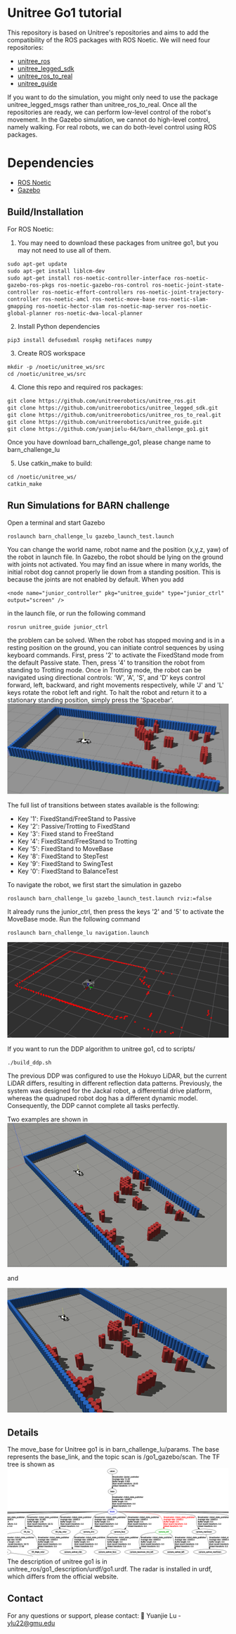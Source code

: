 # Unitree Go1 tutorial
This repository is based on Unitree's repositories and aims to add the compatibility of the ROS packages with ROS Noetic.
We will need four repositories:
* [unitree_ros](https://github.com/unitreerobotics/unitree_ros)
* [unitree_legged_sdk](https://github.com/unitreerobotics/unitree_legged_sdk)
* [unitree_ros_to_real](https://github.com/unitreerobotics/unitree_ros_to_real)
* [unitree_guide](https://github.com/unitreerobotics/unitree_guide)

If you want to do the simulation, you might only need to use the package unitree_legged_msgs rather than unitree_ros_to_real. Once all the repositories are ready, we can perform low-level control of the robot's movement. In the Gazebo simulation, we cannot do high-level control, namely walking. For real robots, we can do both-level control using ROS packages.

# Dependencies
* [ROS Noetic](https://www.ros.org/)
* [Gazebo](http://gazebosim.org/)

## Build/Installation
For ROS Noetic:
1. You may need to download these packages from unitree go1, but you may not need to use all of them.
```
sudo apt-get update
sudo apt-get install liblcm-dev
sudo apt-get install ros-noetic-controller-interface ros-noetic-gazebo-ros-pkgs ros-noetic-gazebo-ros-control ros-noetic-joint-state-controller ros-noetic-effort-controllers ros-noetic-joint-trajectory-controller ros-noetic-amcl ros-noetic-move-base ros-noetic-slam-gmapping ros-noetic-hector-slam ros-noetic-map-server ros-noetic-global-planner ros-noetic-dwa-local-planner
```

2. Install Python dependencies
```
pip3 install defusedxml rospkg netifaces numpy
```

3. Create ROS workspace
```
mkdir -p /noetic/unitree_ws/src
cd /noetic/unitree_ws/src
```

4. Clone this repo and required ros packages:
```
git clone https://github.com/unitreerobotics/unitree_ros.git
git clone https://github.com/unitreerobotics/unitree_legged_sdk.git
git clone https://github.com/unitreerobotics/unitree_ros_to_real.git
git clone https://github.com/unitreerobotics/unitree_guide.git
git clone https://github.com/yuanjielu-64/barn_challenge_go1.git
```
Once you have download barn_challenge_go1, please change name to barn_challenge_lu

5. Use catkin_make to build:
```
cd /noetic/unitree_ws/
catkin_make
```

## Run Simulations for BARN challenge
Open a terminal and start Gazebo
```
roslaunch barn_challenge_lu gazebo_launch_test.launch 
```
You can change the world name, robot name and the position (x,y,z, yaw) of the robot in launch file. In Gazebo, the robot should be lying on the ground with joints not activated. You may find an issue where in many worlds, the initial robot dog cannot properly lie down from a standing position. This is because the joints are not enabled by default. When you add
```
<node name="junior_controller" pkg="unitree_guide" type="junior_ctrl" output="screen" />
```
in the launch file, or run the following command
```
rosrun unitree_guide junior_ctrl
```
the problem can be solved. When the robot has stopped moving and is in a resting position on the ground, you can initiate control sequences by using keyboard commands. First, press '2' to activate the FixedStand mode from the default Passive state. Then, press '4' to transition the robot from standing to Trotting mode. Once in Trotting mode, the robot can be navigated using directional controls: 'W', 'A', 'S', and 'D' keys control forward, left, backward, and right movements respectively, while 'J' and 'L' keys rotate the robot left and right. To halt the robot and return it to a stationary standing position, simply press the 'Spacebar'.
![Go1 in Rviz](./figure/a.png)

The full list of transitions between states available is the following:
* Key '1': FixedStand/FreeStand to Passive
* Key '2': Passive/Trotting to FixedStand
* Key '3': Fixed stand to FreeStand
* Key '4': FixedStand/FreeStand to Trotting
* Key '5': FixedStand to MoveBase
* Key '8': FixedStand to StepTest
* Key '9': FixedStand to SwingTest
* Key '0': FixedStand to BalanceTest

To navigate the robot, we first start the simulation in gazebo
```
roslaunch barn_challenge_lu gazebo_launch_test.launch rviz:=false
```
It already runs the junior_ctrl, then press the keys '2' and '5' to activate the MoveBase mode.
Run the following command
```
roslaunch barn_challenge_lu navigation.launch
```
![Go1 in Rviz2](./figure/b.png)

If you want to run the DDP algorithm to unitree go1, cd to scripts/
```
./build_ddp.sh
```
The previous DDP was configured to use the Hokuyo LiDAR, but the current LiDAR differs, resulting in different reflection data patterns. Previously, the system was designed for the Jackal robot, a differential drive platform, whereas the quadruped robot dog has a different dynamic model. Consequently, the DDP cannot complete all tasks perfectly.

Two examples are shown in
![Go1 navigation](./figure/d.gif)

and 

![Go1 navigation2](./figure/e.gif)

## Details
The move_base for Unitree go1 is in barn_challenge_lu/params. The base represents the base_link, and the topic scan is /go1_gazebo/scan. The TF tree is shown as 
![Go1 in Rviz3](./figure/c.png)
The description of unitree go1 is in unitree_ros/go1_description/urdf/go1.urdf. The radar is installed in urdf, which differs from the official website.

## Contact
For any questions or support, please contact:
📧 Yuanjie Lu - ylu22@gmu.edu
